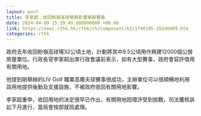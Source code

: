 ```yaml
---
layout: post
title: 李家超︰收回粉嶺高球場無影響舉辦賽事
date: 2024-04-09 15:29:49.000000000 +08:00
link: https://news.rthk.hk/rthk/ch/component/k2/1748105-20240409.htm
categories: rthk
---
```


政府去年收回粉嶺高球場32公頃土地，計劃將其中9.5公頃用作興建12000個公營房屋單位。行政長官李家超出席行政會議前表示，如有大型賽事，政府會容許借用有關用地。

他提到剛舉辦的LIV Golf 職業高爾夫球賽事很成功，主辦單位可以很順暢地利用該用地提供後勤及支援設施，不被政府收回有關用地影響。

李家超重申，收回用地的決定很早已作出，有關用地因環評受到挑戰，司法覆核訴訟下月進行，當局會按部就班處理。
